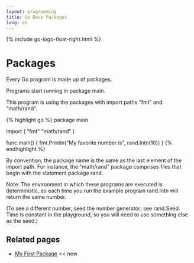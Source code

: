 ```yaml
---
layout: programming
title: Go Docs Packages
lang: en
---
```

{% include go-logo-float-right.html %}

# Packages

Every Go program is made up of packages.

Programs start running in package main.

This program is using the packages with import paths "fmt" and "math/rand".

{% highlight go %}
package main

import (
	"fmt"
	"math/rand"
)

func main() {
	fmt.Println("My favorite number is", rand.Intn(10))
}
{% endhighlight %}


By convention, the package name is the same as the last element of the import path. For instance, the "math/rand" package comprises files that begin with the statement package rand.

Note: The environment in which these programs are executed is deterministic, so each time you run the example program rand.Intn will return the same number.

(To see a different number, seed the number generator; see rand.Seed. Time is constant in the playground, so you will need to use something else as the seed.) 

## Related pages
* [My First Package](/programming/go/docs/my_first_package.html) <span class="badge badge-primary"><< new</span>
